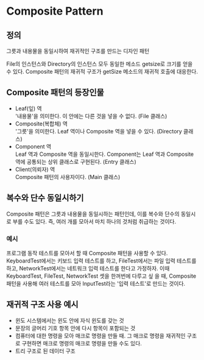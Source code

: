 # Composite Pattern
## 정의
그릇과 내용물을 동일시하여 재귀적인 구조를 만드는 디자인 패턴

File의 인스턴스와 Directory의 인스턴스 모두 동일한 메소드 getsize로 크기를 얻을 수 있다.
Composite 패턴의 재귀적 구조가 getSize 메소드의 재귀적 호출에 대응한다.

## Composite 패턴의 등장인물
- Leaf(잎) 역<br>
'내용물'을 의미한다. 이 안에는 다른 것을 넣을 수 없다. (File 클래스)
- Composite(복합체) 역<br>
'그릇'을 의미한다. Leaf 역이나 Composite 역을 넣을 수 있다. (Directory 클래스)
- Component 역<br>
Leaf 역과 Composite 역을 동일시한다. 
Component는 Leaf 역과 Composite 역에 공통되는 상위 클래스로 구현된다. (Entry 클래스)
- Client(의뢰자) 역<br>
Composite 패턴의 사용자이다. (Main 클래스)

## 복수와 단수 동일시하기
Composite 패턴은 그릇과 내용물을 동일시하는 패턴인데, 이를 복수와 단수의 동일시로 부를 수도 있다. 
즉, 여러 개를 모아서 마치 하나의 것처럼 취급하는 것이다.
### 예시
프로그램 동작 테스트를 모아서 할 때 Composite 패턴을 사용할 수 있다. 
KeyboardTest에서는 키보드 입력 테스트를 하고, FileTest에서는 파일 입력 테스트를 하고, NetworkTest에서는 네트워크 입력 테스트를 한다고 가정하자. 
이때 KeyboardTest, FileTest, NetworkTest 셋을 한꺼번에 다루고 싶 을 때, Composite 패턴을 사용해 여러 테스트를 모아 InputTest라는 '입력 테스트'로 만드는 것이다. 

## 재귀적 구조 사용 예시
- 윈도 시스템에서는 윈도 안에 자식 윈도를 갖는 것
- 문장의 글머리 기호 항목 안에 다시 항목이 포함되는 것
- 컴퓨터에 대한 명령을 모아 매크로 명령을 만들 때. 그 매크로 명령을 재귀적인 구조로 구현하면 매크로 명령의 매크로 명령을 만들 수도 있다. 
- 트리 구조로 된 데이터 구조